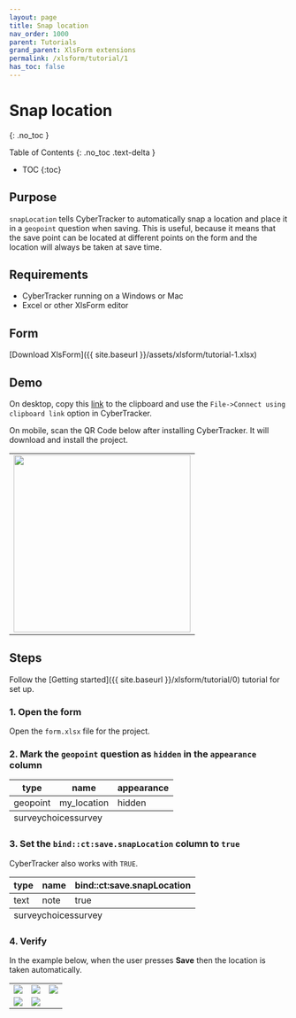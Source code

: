 ```yaml
---
layout: page
title: Snap location
nav_order: 1000
parent: Tutorials
grand_parent: XlsForm extensions
permalink: /xlsform/tutorial/1
has_toc: false
---
```

Snap location
=============
{: .no_toc }

Table of Contents
{: .no_toc .text-delta }

- TOC
{:toc}

## Purpose
`snapLocation` tells CyberTracker to automatically snap a location and place it in a `geopoint` question when saving. This is useful, because it means that the save point can be located at different points on the form and the location will always be taken at save time.

## Requirements
- CyberTracker running on a Windows or Mac
- Excel or other XlsForm editor 

## Form
[Download XlsForm]({{ site.baseurl }}/assets/xlsform/tutorial-1.xlsx)

## Demo
On desktop, copy this [link](https://cybertrackerwiki.org/applink?AhUEAP9wcm9qZWN0VWlkAP8ieGxzZm9ybV90dXRvcmlhbF8xIgAG_yJ3aWtpOi94bHNmb3JtL3R1dG9yaWFsLTEuanNvbiIA) to the clipboard and use the `File->Connect using clipboard link` option in CyberTracker.

On mobile, scan the QR Code below after installing CyberTracker. It will download and install the project.
<table>
<tr>
<td><img width="320" src="{{ site.baseurl }}/assets/xlsform/tutorial-1-qrcode.png" /></td>
</tr>
</table>

## Steps
Follow the [Getting started]({{ site.baseurl }}/xlsform/tutorial/0) tutorial for set up.

### 1. Open the form
Open the `form.xlsx` file for the project.

### 2. Mark the `geopoint` question as `hidden` in the `appearance` column
<table class="xlsTable">
  <thead>
    <tr>
      <th>type</th>
      <th>name</th>
      <th>appearance</th>
    </tr>
  </thead>
  <tbody>
    <tr>
      <td>geopoint</td>
      <td>my_location</td>
      <td>hidden</td>
    </tr>
  </tbody>
  <tfoot>
    <tr>
      <td class="sheets" colspan="3"><span class="active">survey</span><span>choices</span><span>survey</span></td>
    </tr>
  </tfoot>
</table>

### 3. Set the `bind::ct:save.snapLocation` column to `true`
CyberTracker also works with `TRUE`.
<table class="xlsTable">
  <thead>
    <tr>
      <th>type</th>
      <th>name</th>
      <th>bind::ct:save.snapLocation</th>
    </tr>
  </thead>
  <tbody>
    <tr>
      <td>text</td>
      <td>note</td>
      <td>true</td>
    </tr>
  </tbody>
  <tfoot>
    <tr>
      <td class="sheets" colspan="3"><span class="active">survey</span><span>choices</span><span>survey</span></td>
    </tr>
  </tfoot>
</table> 

### 4. Verify
In the example below, when the user presses **Save** then the location is taken automatically. 
<table>
<tr>
<td><img src="{{ site.baseurl }}/assets/xlsform/tutorial-1a.png" /></td>
<td><img src="{{ site.baseurl }}/assets/xlsform/tutorial-1b.png" /></td>
<td><img src="{{ site.baseurl }}/assets/xlsform/tutorial-1c.png" /></td>
</tr>
<tr>
<td><img src="{{ site.baseurl }}/assets/xlsform/tutorial-1d.png" /></td>
<td><img src="{{ site.baseurl }}/assets/xlsform/tutorial-1e.png" /></td>
<td></td>
</tr>
</table>
